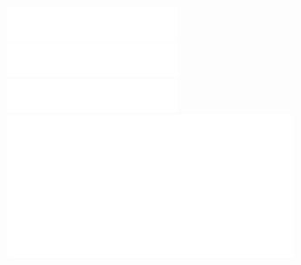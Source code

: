 <a href="https://www.linkedin.com/in/eduardo-ehsc" target="_blank">
  <img src="./lin.svg">
</a>

<a href="https://www.github.com/eduardo-ehsc" target="_blank">
  <img src="./gh.svg">
</a>

<a href="https://www.twitter.com/eduardo_ehsc" target="_blank">
  <img src="./tt.svg">
</a>

<a href="https://eduardo-ehsc.github.io/#/" target="_blank">
  <img src="./main.svg">
</a>